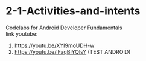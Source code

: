 # 2-1-Activities-and-intents
Codelabs for Android Developer Fundamentals <br>
link youtube:
1. https://youtu.be/XYl9moUDH-w
2. https://youtu.be/lFaqBlYQlsY (TEST ANDROID)
